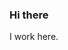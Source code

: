 ### Hi there

I work here.


<img src="https://a.rashiq.me/gh.png" width="0px" height="0px" style="display:none;"/>
